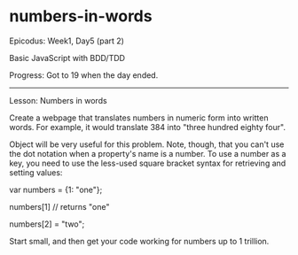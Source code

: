 numbers-in-words
=====================

Epicodus: Week1, Day5 (part 2)

Basic JavaScript with BDD/TDD


Progress: Got to 19 when the day ended.


*********
Lesson: Numbers in words

Create a webpage that translates numbers in numeric form into written words. For example, it would translate 384 into "three hundred eighty four".

Object will be very useful for this problem. Note, though, that you can't use the dot notation when a property's name is a number. To use a number as a key, you need to use the less-used square bracket syntax for retrieving and setting values:

var numbers = {1: "one"};

numbers[1] // returns "one"

numbers[2] = "two";


Start small, and then get your code working for numbers up to 1 trillion.
